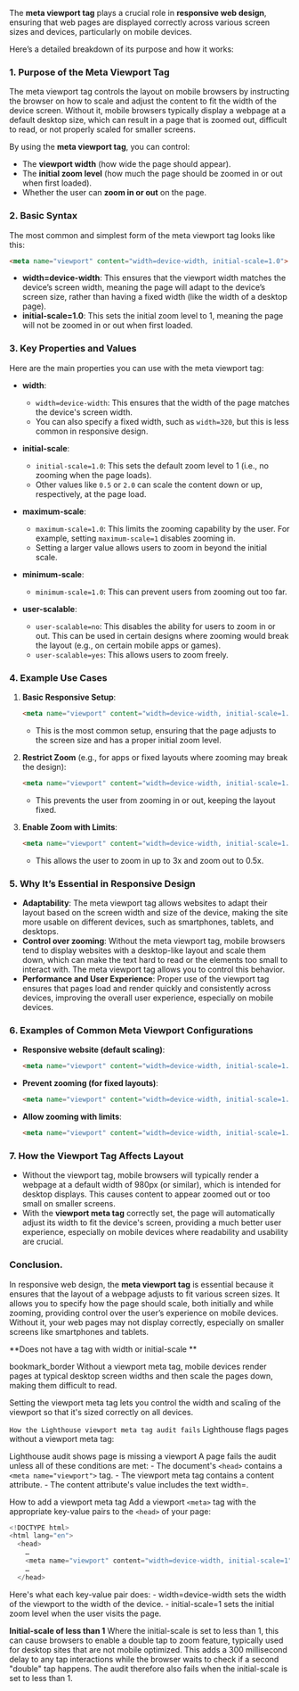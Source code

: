 The **meta viewport tag** plays a crucial role in **responsive web design**, ensuring that web pages are displayed correctly across various screen sizes and devices, particularly on mobile devices. 

Here’s a detailed breakdown of its purpose and how it works:

### 1. **Purpose of the Meta Viewport Tag**

The meta viewport tag controls the layout on mobile browsers by instructing the browser on how to scale and adjust the content to fit the width of the device screen. Without it, mobile browsers typically display a webpage at a default desktop size, which can result in a page that is zoomed out, difficult to read, or not properly scaled for smaller screens.

By using the **meta viewport tag**, you can control:
- The **viewport width** (how wide the page should appear).
- The **initial zoom level** (how much the page should be zoomed in or out when first loaded).
- Whether the user can **zoom in or out** on the page.

### 2. **Basic Syntax**

The most common and simplest form of the meta viewport tag looks like this:

```html
<meta name="viewport" content="width=device-width, initial-scale=1.0">
```

- **width=device-width**: This ensures that the viewport width matches the device’s screen width, meaning the page will adapt to the device’s screen size, rather than having a fixed width (like the width of a desktop page).
- **initial-scale=1.0**: This sets the initial zoom level to 1, meaning the page will not be zoomed in or out when first loaded.

### 3. **Key Properties and Values**

Here are the main properties you can use with the meta viewport tag:

- **width**:
  - `width=device-width`: This ensures that the width of the page matches the device's screen width.
  - You can also specify a fixed width, such as `width=320`, but this is less common in responsive design.

- **initial-scale**:
  - `initial-scale=1.0`: This sets the default zoom level to 1 (i.e., no zooming when the page loads).
  - Other values like `0.5` or `2.0` can scale the content down or up, respectively, at the page load.

- **maximum-scale**:
  - `maximum-scale=1.0`: This limits the zooming capability by the user. For example, setting `maximum-scale=1` disables zooming in.
  - Setting a larger value allows users to zoom in beyond the initial scale.

- **minimum-scale**:
  - `minimum-scale=1.0`: This can prevent users from zooming out too far.

- **user-scalable**:
  - `user-scalable=no`: This disables the ability for users to zoom in or out. This can be used in certain designs where zooming would break the layout (e.g., on certain mobile apps or games).
  - `user-scalable=yes`: This allows users to zoom freely.

### 4. **Example Use Cases**

1. **Basic Responsive Setup**:

   ```html
   <meta name="viewport" content="width=device-width, initial-scale=1.0">
   ```

   - This is the most common setup, ensuring that the page adjusts to the screen size and has a proper initial zoom level.

2. **Restrict Zoom** (e.g., for apps or fixed layouts where zooming may break the design):

   ```html
   <meta name="viewport" content="width=device-width, initial-scale=1.0, user-scalable=no">
   ```

   - This prevents the user from zooming in or out, keeping the layout fixed.

3. **Enable Zoom with Limits**:

   ```html
   <meta name="viewport" content="width=device-width, initial-scale=1.0, maximum-scale=3.0, minimum-scale=0.5">
   ```

   - This allows the user to zoom in up to 3x and zoom out to 0.5x.

### 5. **Why It’s Essential in Responsive Design**

- **Adaptability**: The meta viewport tag allows websites to adapt their layout based on the screen width and size of the device, making the site more usable on different devices, such as smartphones, tablets, and desktops.
- **Control over zooming**: Without the meta viewport tag, mobile browsers tend to display websites with a desktop-like layout and scale them down, which can make the text hard to read or the elements too small to interact with. The meta viewport tag allows you to control this behavior.
- **Performance and User Experience**: Proper use of the viewport tag ensures that pages load and render quickly and consistently across devices, improving the overall user experience, especially on mobile devices.

### 6. **Examples of Common Meta Viewport Configurations**

- **Responsive website (default scaling)**:

  ```html
  <meta name="viewport" content="width=device-width, initial-scale=1.0">
  ```

- **Prevent zooming (for fixed layouts)**:

  ```html
  <meta name="viewport" content="width=device-width, initial-scale=1.0, user-scalable=no">
  ```

- **Allow zooming with limits**:

  ```html
  <meta name="viewport" content="width=device-width, initial-scale=1.0, maximum-scale=3.0, minimum-scale=0.5">
  ```

### 7. **How the Viewport Tag Affects Layout**

- Without the viewport tag, mobile browsers will typically render a webpage at a default width of 980px (or similar), which is intended for desktop displays. This causes content to appear zoomed out or too small on smaller screens.
- With the **viewport meta tag** correctly set, the page will automatically adjust its width to fit the device's screen, providing a much better user experience, especially on mobile devices where readability and usability are crucial.

### Conclusion.

In responsive web design, the **meta viewport tag** is essential because it ensures that the layout of a webpage adjusts to fit various screen sizes. It allows you to specify how the page should scale, both initially and while zooming, providing control over the user’s experience on mobile devices. Without it, your web pages may not display correctly, especially on smaller screens like smartphones and tablets.


**Does not have a tag with width or initial-scale **

bookmark_border
Without a viewport meta tag, mobile devices render pages at typical desktop screen widths and then scale the pages down, making them difficult to read.

Setting the viewport meta tag lets you control the width and scaling of the viewport so that it's sized correctly on all devices.

`How the Lighthouse viewport meta tag audit fails`
Lighthouse flags pages without a viewport meta tag:

Lighthouse audit shows page is missing a viewport
A page fails the audit unless all of these conditions are met: - The document's `<head>` contains a `<meta name="viewport">` tag. - The viewport meta tag contains a content attribute. - The content attribute's value includes the text width=.

How to add a viewport meta tag
Add a viewport `<meta>` tag with the appropriate key-value pairs to the `<head>` of your page:

```js
<!DOCTYPE html>
<html lang="en">
  <head>
    …
    <meta name="viewport" content="width=device-width, initial-scale=1">
    …
  </head>
```
Here's what each key-value pair does: - width=device-width sets the width of the viewport to the width of the device. - initial-scale=1 sets the initial zoom level when the user visits the page.

**Initial-scale of less than 1**
Where the initial-scale is set to less than 1, this can cause browsers to enable a double tap to zoom feature, typically used for desktop sites that are not mobile optimized. This adds a 300 millisecond delay to any tap interactions while the browser waits to check if a second "double" tap happens. The audit therefore also fails when the initial-scale is set to less than 1.